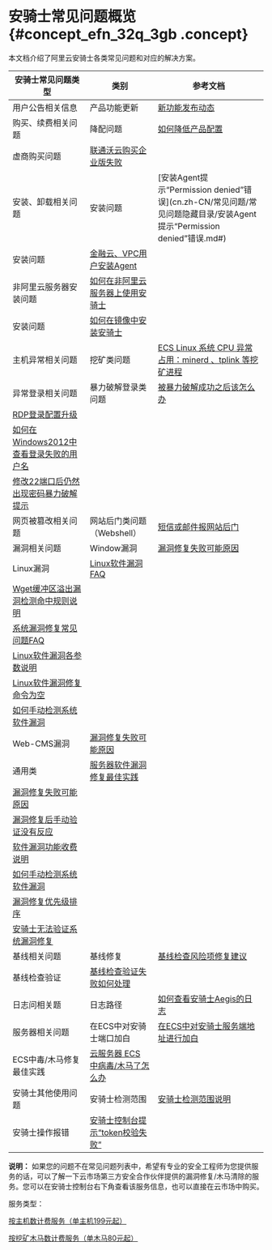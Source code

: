 # 安骑士常见问题概览 {#concept_efn_32q_3gb .concept}

本文档介绍了阿里云安骑士各类常见问题和对应的解决方案。

|安骑士常见问题类型|类别|参考文档|
|---------|--|----|
|用户公告相关信息|产品功能更新|[新功能发布动态](../../../../../cn.zh-CN/产品简介/新功能发布动态.md#)|
|购买、续费相关问题|降配问题|[如何降低产品配置](cn.zh-CN/常见问题/常见问题隐藏目录/如何降低产品配置.md#)|
|虚商购买问题|[联通沃云购买企业版失败](cn.zh-CN/常见问题/常见问题隐藏目录/联通沃云购买企业版失败.md#)|
|安装、卸载相关问题|安装问题|[安装Agent提示“Permission denied”错误](cn.zh-CN/常见问题/常见问题隐藏目录/安装Agent提示“Permission denied”错误.md#)|
|安装问题|[金融云、VPC用户安装Agent](cn.zh-CN/常见问题/常见问题隐藏目录/金融云、VPC用户安装Agent.md#)|
|非阿里云服务器安装问题|[如何在非阿里云服务器上使用安骑士](cn.zh-CN/常见问题/常见问题隐藏目录/如何在非阿里云服务器上使用安骑士.md#)|
|安装问题|[如何在镜像中安装安骑士](cn.zh-CN/常见问题/常见问题隐藏目录/如何在镜像中安装安骑士.md#)|
|主机异常相关问题|挖矿类问题|[ECS Linux 系统 CPU 异常占用：minerd 、tplink 等挖矿进程](https://help.aliyun.com/knowledge_detail/41206.html)|
|异常登录相关问题|暴力破解登录类问题|[被暴力破解成功之后该怎么办](cn.zh-CN/常见问题/常见问题隐藏目录/被暴力破解成功之后该怎么办.md#)|
|[RDP登录配置升级](cn.zh-CN/常见问题/常见问题隐藏目录/RDP登录配置升级.md#)|
|[如何在Windows2012中查看登录失败的用户名](cn.zh-CN/常见问题/常见问题隐藏目录/如何在Windows2012中查看登录失败的用户名.md#)|
|[修改22端口后仍然出现密码暴力破解提示](cn.zh-CN/常见问题/常见问题隐藏目录/修改22端口后仍然出现密码暴力破解提示.md#)|
|网页被篡改相关问题|网站后门类问题（Webshell）|[短信或邮件报网站后门](cn.zh-CN/常见问题/常见问题隐藏目录/短信或邮件报网站后门.md#)|
|漏洞相关问题|Window漏洞|[漏洞修复失败可能原因](cn.zh-CN/常见问题/常见问题隐藏目录/漏洞修复失败可能原因.md#)|
|Linux漏洞|[Linux软件漏洞FAQ](cn.zh-CN/常见问题/常见问题隐藏目录/Linux软件漏洞FAQ.md#)|
|[Wget缓冲区溢出漏洞检测命中规则说明](cn.zh-CN/常见问题/常见问题隐藏目录/Wget缓冲区溢出漏洞检测命中规则说明.md#)|
|[系统漏洞修复常见问题FAQ](cn.zh-CN/常见问题/常见问题隐藏目录/系统漏洞修复FAQ.md#)|
|[Linux软件漏洞各参数说明](cn.zh-CN/常见问题/常见问题隐藏目录/Linux软件漏洞各参数说明.md#)|
|[Linux软件漏洞修复命令为空](cn.zh-CN/常见问题/常见问题隐藏目录/Linux软件漏洞修复命令为空.md#)|
|[如何手动检测系统软件漏洞](cn.zh-CN/常见问题/常见问题隐藏目录/如何手动检测系统软件漏洞.md#)|
|Web-CMS漏洞|[漏洞修复失败可能原因](cn.zh-CN/常见问题/常见问题隐藏目录/漏洞修复失败可能原因.md#)|
|通用类|[服务器软件漏洞修复最佳实践](cn.zh-CN/常见问题/常见问题隐藏目录/服务器软件漏洞修复最佳实践.md#)|
|[漏洞修复失败可能原因](cn.zh-CN/常见问题/常见问题隐藏目录/漏洞修复失败可能原因.md#)|
|[漏洞修复后手动验证没有反应](cn.zh-CN/常见问题/常见问题隐藏目录/漏洞修复后手动验证没有反应.md#)|
|[软件漏洞功能收费说明](cn.zh-CN/常见问题/常见问题隐藏目录/软件漏洞功能收费说明.md#)|
|[如何手动检测系统软件漏洞](cn.zh-CN/常见问题/常见问题隐藏目录/如何手动检测系统软件漏洞.md#)|
|[漏洞修复优先级排序](cn.zh-CN/常见问题/常见问题隐藏目录/漏洞修复优先级排序参考文档.md#)|
|[安骑士无法验证系统漏洞修复](cn.zh-CN/常见问题/常见问题隐藏目录/排查安骑士无法验证系统漏洞修复的问题.md#)|
|基线相关问题|基线修复|[基线检查风险项修复建议](cn.zh-CN/常见问题/常见问题隐藏目录/基线检查风险项修复建议.md#)|
|基线检查验证|[基线检查验证失败如何处理](cn.zh-CN/常见问题/常见问题隐藏目录/基线检查验证失败如何处理.md#)|
|日志问相关题|日志路径|[如何查看安骑士Aegis的日志](cn.zh-CN/常见问题/常见问题隐藏目录/查看安骑士Aegis的日志.md#)|
|服务器相关问题|在ECS中对安骑士端口加白|[在ECS中对安骑士服务端地址进行加白](cn.zh-CN/常见问题/常见问题隐藏目录/在ECS中对安骑士服务端地址进行加白.md#)|
|ECS中毒/木马修复最佳实践|[云服务器 ECS 中病毒/木马了怎么办](https://help.aliyun.com/knowledge_detail/40994.html)|
|安骑士其他使用问题|安骑士检测范围|[安骑士检测范围说明](cn.zh-CN/常见问题/常见问题隐藏目录/安骑士检测范围说明.md#)|
|安骑士操作报错|[安骑士控制台提示“token校验失败”](cn.zh-CN/常见问题/常见问题隐藏目录/安骑士控制台提示“token校验失败”.md#)|

**说明：** 如果您的问题不在常见问题列表中，希望有专业的安全工程师为您提供服务的话，可以了解一下云市场第三方安全合作伙伴提供的漏洞修复/木马清除的服务。您可以在安骑士控制台右下角查看该服务信息，也可以直接在云市场中购买。

服务类型：

[按主机数计费服务（单主机199元起）](https://market.aliyun.com/products/56824016/cmfw031904.html#sku=yuncode2590400001)

[按挖矿木马数计费服务（单木马80元起）](https://market.aliyun.com/products/56824016/cmfw031937.html#sku=yuncode2593700001)

